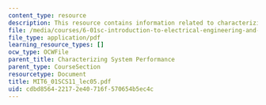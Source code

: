 ```yaml
---
content_type: resource
description: This resource contains information related to characterizing system performance.
file: /media/courses/6-01sc-introduction-to-electrical-engineering-and-computer-science-i-spring-2011/cdbd856422172e40716f570654b5ec4c_MIT6_01SCS11_lec05.pdf
file_type: application/pdf
learning_resource_types: []
ocw_type: OCWFile
parent_title: Characterizing System Performance
parent_type: CourseSection
resourcetype: Document
title: MIT6_01SCS11_lec05.pdf
uid: cdbd8564-2217-2e40-716f-570654b5ec4c
---
```

